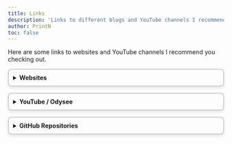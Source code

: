 ```yaml
---
title: Links
description: 'Links to different blogs and YouTube channels I recommend you checking out.'
author: PrintN
toc: false
---
```


Here are some links to websites and YouTube channels I recommend you checking out.

<style>
    details {
        border: 2px solid #ccc;
        border-radius: 8px;
        padding: 10px;
        margin-bottom: 15px;
        box-shadow: 0 4px 6px rgba(0, 0, 0, 0.1);
        transition: transform 0.2s, box-shadow 0.2s;
    }

    summary {
        font-weight: bold;
        cursor: pointer;
    }
</style>

<details>
    <summary>Websites</summary>
    <a href="http://blog.nowherejezfoltodf4jiyl6r56jnzintap5vyjlia7fkirfsnfizflqd.onion/" target="_blank">The Nihilism Blog</a>
    <br>
    <a href="http://benzosbbvk7gu6taxbjpcpsi3u3dgg3wb3ewwr4jx7tholioxmnwagyd.onion/DNBible/" target="_blank">DNM Bible</a>
</details>

<details>
    <summary>YouTube / Odysee</summary>
    Mental Outlaw (<a href="https://odysee.com/@AlphaNerd:8" target="_blank">Odysee</a>, <a href="https://www.youtube.com/@MentalOutlaw" target="_blank">YouTube</a>)
    <br>
    Luke Smith (<a href="https://odysee.com/@Luke:7" target="_blank">Odysee</a>, <a href="https://www.youtube.com/@LukeSmithxyz" target="_blank">YouTube</a>)
    <br>
    Horses (<a href="https://www.youtube.com/@HorsesOnYT" target="_blank">YouTube</a>)
    <br>
    Eric Murphy (<a href="https://odysee.com/@ericnmurphy:9" target="_blank">Odysee</a>, <a href="https://www.youtube.com/@EricMurphyxyz" target="_blank">YouTube</a>)
</details>

<details>
    <summary>GitHub Repositories</summary>
    <a href="https://github.com/mendel5/alternative-front-ends" target="_blank">alternative-front-ends</a>
    <br>
    <a href="https://github.com/Lissy93/awesome-privacy" target="_blank">Awesome Privacy</a>
    <br>
    <a href="https://github.com/awesome-selfhosted/awesome-selfhosted" target="_blank">Awesome-Selfhosted</a>
    <br>
    <a href="https://github.com/VSCodium/vscodium" target="_blank">VSCodium</a>
    <br>
    <a href="https://github.com/keepassxreboot/keepassxc" target="_blank">KeePassXC</a>
    <br>
    <a href="https://github.com/simplex-chat/simplex-chat" target="_blank">SimpleX Chat</a>
</details>